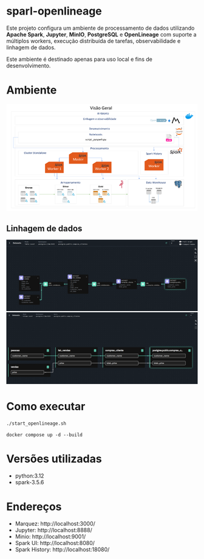 # sparl-openlineage

Este projeto configura um ambiente de processamento de dados utilizando **Apache Spark**, **Jupyter**, **MinIO**, **PostgreSQL** e **OpenLineage** com suporte a múltiplos workers, execução distribuída de tarefas, observabilidade e linhagem de dados.

 Este ambiente é destinado apenas para uso local e fins de desenvolvimento.

# Ambiente
![alt text](assets/arq_marquez.png)

## Linhagem de dados
![alt text](assets/linhagem.png)
![alt text](assets/linhagem_colunas.png)

# Como executar
```
./start_openlineage.sh
```
```
docker compose up -d --build
```
# Versões utilizadas
- python:3.12
- spark-3.5.6

# Endereços
- Marquez: http://localhost:3000/
- Jupyter: http://localhost:8888/
- Minio: http://localhost:9001/
- Spark UI: http://localhost:8080/
- Spark History: http://localhost:18080/
